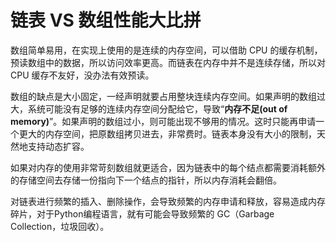 # 链表 VS 数组性能大比拼

数组简单易用，在实现上使用的是连续的内存空间，可以借助 CPU 的缓存机制，预读数组中的数据，所以访问效率更高。而链表在内存中并不是连续存储，所以对 CPU 缓存不友好，没办法有效预读。



数组的缺点是大小固定，一经声明就要占用整块连续内存空间。如果声明的数组过大，系统可能没有足够的连续内存空间分配给它，导致“**内存不足(out  of  memory)**”。如果声明的数组过小，则可能出现不够用的情况。这时只能再申请一个更大的内存空间，把原数组拷贝进去，非常费时。链表本身没有大小的限制，天然地支持动态扩容。



如果对内存的使用非常苛刻数组就更适合，因为链表中的每个结点都需要消耗额外的存储空间去存储一份指向下一个结点的指针，所以内存消耗会翻倍。



对链表进行频繁的插入、删除操作，会导致频繁的内存申请和释放，容易造成内存碎片，对于Python编程语言，就有可能会导致频繁的 GC（Garbage Collection，垃圾回收）。

